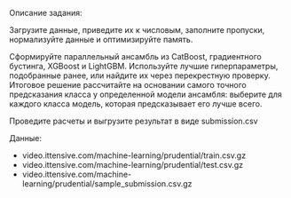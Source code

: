 Описание задания:

Загрузите данные, приведите их к числовым, заполните пропуски, нормализуйте данные и оптимизируйте память.

Сформируйте параллельный ансамбль из CatBoost, градиентного бустинга, XGBoost и LightGBM. Используйте лучшие гиперпараметры, подобранные ранее, или найдите их через перекрестную проверку. Итоговое решение рассчитайте на основании самого точного предсказания класса у определенной модели ансамбля: выберите для каждого класса модель, которая предсказывает его лучше всего.

Проведите расчеты и выгрузите результат в виде submission.csv

Данные:
* video.ittensive.com/machine-learning/prudential/train.csv.gz
* video.ittensive.com/machine-learning/prudential/test.csv.gz
* video.ittensive.com/machine-learning/prudential/sample_submission.csv.gz
